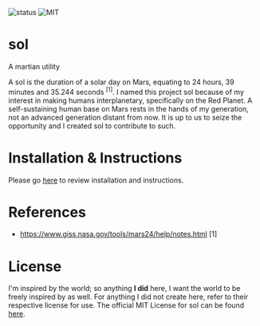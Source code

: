![status](https://img.shields.io/badge/status-In%20Development-orange.svg) ![MIT](https://img.shields.io/npm/l/express.svg)
# sol
A martian utility

A sol is the duration of a solar day on Mars, equating to 24 hours, 39 minutes and 35.244 seconds <sup>[1]</sup>. I named this project sol because of my interest in making humans interplanetary, specifically on the Red Planet. A self-sustaining human base on Mars rests in the hands of my generation, not an advanced generation distant from now. It is up to us to seize the opportunity and I created sol to contribute to such. 

# Installation & Instructions
Please go [here](https://github.com/mcspadden/sol/wiki "sol: Wiki") to review installation and instructions. 


# References
- https://www.giss.nasa.gov/tools/mars24/help/notes.html [1]

# License
I'm inspired by the world; so anything **I did** here, I want the world to be freely inspired by as well. For anything I did not create here, refer to their respective license for use. The official MIT License for sol can be found [here](https://github.com/mcspadden/sol/blob/master/LICENSE "sol: MIT License").

